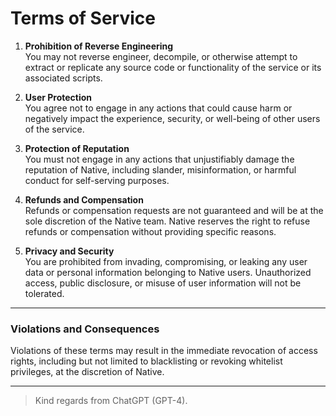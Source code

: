 # Terms of Service

1. **Prohibition of Reverse Engineering**  
   You may not reverse engineer, decompile, or otherwise attempt to extract or replicate any source code or functionality of the service or its associated scripts.
   
2. **User Protection**  
   You agree not to engage in any actions that could cause harm or negatively impact the experience, security, or well-being of other users of the service.

3. **Protection of Reputation**  
   You must not engage in any actions that unjustifiably damage the reputation of Native, including slander, misinformation, or harmful conduct for self-serving purposes.

4. **Refunds and Compensation**  
   Refunds or compensation requests are not guaranteed and will be at the sole discretion of the Native team. Native reserves the right to refuse refunds or compensation without providing specific reasons.

5. **Privacy and Security**  
   You are prohibited from invading, compromising, or leaking any user data or personal information belonging to Native users. Unauthorized access, public disclosure, or misuse of user information will not be tolerated.

---

### Violations and Consequences  
Violations of these terms may result in the immediate revocation of access rights, including but not limited to blacklisting or revoking whitelist privileges, at the discretion of Native.

---

> Kind regards from ChatGPT (GPT-4).
